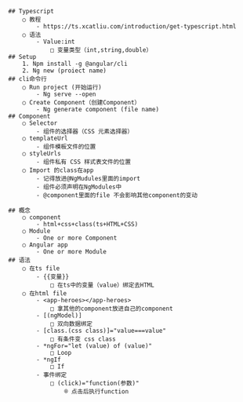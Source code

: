 
	## Typescript
		○ 教程
			- https://ts.xcatliu.com/introduction/get-typescript.html
		○ 语法
			- Value:int
				□ 变量类型（int,string,double）
	## Setup
		1. Npm install -g @angular/cli
		2. Ng new (proiect name) 
	## cli命令行
		○ Run project (开始运行)
			- Ng serve --open
		○ Create Component（创建Component）
			- Ng generate component (file name)
	## Component
		○ Selector
			- 组件的选择器（CSS 元素选择器）
		○ templateUrl
			- 组件模板文件的位置
		○ styleUrls
			- 组件私有 CSS 样式表文件的位置
		○ Import 的class在app
			- 记得放进@NgMudules里面的import
			- 组件必须声明在NgModules中
			- @component里面的file 不会影响其他component的变动
			
	## 概念
		○ component
			- html+css+class(ts+HTML+CSS)
		○ Module
			- One or more Component
		○ Angular app
			- One or more Module
	## 语法
		○ 在ts file
			- {{变量}}
				□ 在ts中的变量（value）绑定去HTML
		○ 在html file
			- <app-heroes></app-heroes>
				□ 拿其他的component放进自己的component
			- [(ngModel)]
				□ 双向数据绑定
			- [class.(css class)]="value===value"
				□ 有条件变 css class
			- *ngFor="let (value) of (value)"
				□ Loop
			- *ngIf
				□ If
			- 事件绑定
				□ (click)="function(参数)"
					® 点击后执行function
